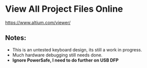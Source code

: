 


# View All Project Files Online

https://www.altium.com/viewer/

## Notes:
* This is an untested keyboard design, its still a work in progress.
* Much hardware debugging still needs done.
* **Ignore PowerSafe, I need to do further on USB DFP**